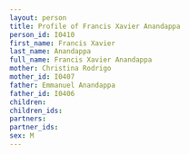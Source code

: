 ```yaml
---
layout: person
title: Profile of Francis Xavier Anandappa
person_id: I0410
first_name: Francis Xavier
last_name: Anandappa
full_name: Francis Xavier Anandappa
mother: Christina Rodrigo
mother_id: I0407
father: Emmanuel Anandappa
father_id: I0406
children:
children_ids:
partners:
partner_ids:
sex: M
---
```


